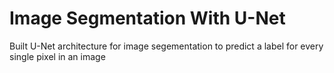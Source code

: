 # Image Segmentation With U-Net
Built U-Net architecture for image segementation to predict a label for every single pixel in an image
